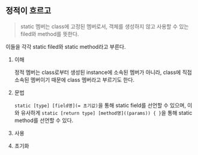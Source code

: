 ## 정적이 흐르고

> static 멤버는 class에 고정된 멤버로서, 객체를 생성하지 않고 사용할 수 있는 filed와 method를 뜻한다.

이들을 각각 static filed와 static method라고 부른다.

1. 이해

   정적 멤버는 class로부터 생성된 instance에 소속된 멤버가 아니라, class에 직접 소속된 멤버이기 때문에 class 멤버라고 부르기도 한다.

2. 문법

   `static [type] [field명](= 초기값)`을 통해 static field를 선언할 수 있으며, 이와 유사하게 `static [return type] [method명]((params)) { }`을 통해 static method를 선언할 수 있다.

3. 사용

4. 초기화
